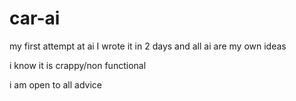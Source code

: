 # car-ai
my first attempt at ai I wrote it in 2 days and all ai are my own ideas

i know it is crappy/non functional

i am open to all advice
